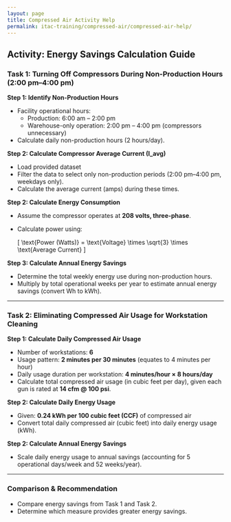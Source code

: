 ```yaml
---
layout: page
title: Compressed Air Activity Help
permalink: itac-training/compressed-air/compressed-air-help/
---
```


## Activity: Energy Savings Calculation Guide

### Task 1: Turning Off Compressors During Non-Production Hours (2:00 pm–4:00 pm)

**Step 1: Identify Non-Production Hours**

- Facility operational hours: 
  - Production: 6:00 am – 2:00 pm
  - Warehouse-only operation: 2:00 pm – 4:00 pm (compressors unnecessary)
- Calculate daily non-production hours (2 hours/day).

**Step 2: Calculate Compressor Average Current (I_avg)**

- Load provided dataset 
- Filter the data to select only non-production periods (2:00 pm–4:00 pm, weekdays only).
- Calculate the average current (amps) during these times.

**Step 2: Calculate Energy Consumption**

- Assume the compressor operates at **208 volts, three-phase**.
- Calculate power using:

  \[
  \text{Power (Watts)} = \text{Voltage} \times \sqrt{3} \times \text{Average Current}
  \]

**Step 3: Calculate Annual Energy Savings**

- Determine the total weekly energy use during non-production hours.
- Multiply by total operational weeks per year to estimate annual energy savings (convert Wh to kWh).

---

### Task 2: Eliminating Compressed Air Usage for Workstation Cleaning

**Step 1: Calculate Daily Compressed Air Usage**

- Number of workstations: **6**
- Usage pattern: **2 minutes per 30 minutes** (equates to 4 minutes per hour)
- Daily usage duration per workstation: **4 minutes/hour × 8 hours/day**
- Calculate total compressed air usage (in cubic feet per day), given each gun is rated at **14 cfm @ 100 psi**.

**Step 2: Calculate Daily Energy Usage**

- Given: **0.24 kWh per 100 cubic feet (CCF)** of compressed air
- Convert total daily compressed air (cubic feet) into daily energy usage (kWh).

**Step 2: Calculate Annual Energy Savings**

- Scale daily energy usage to annual savings (accounting for 5 operational days/week and 52 weeks/year).

---

### Comparison & Recommendation

- Compare energy savings from Task 1 and Task 2.
- Determine which measure provides greater energy savings.
